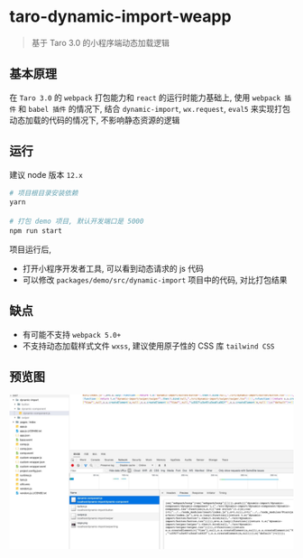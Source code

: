 # taro-dynamic-import-weapp

> 基于 Taro 3.0 的小程序端动态加载逻辑

## 基本原理

在 `Taro 3.0` 的 `webpack` 打包能力和 `react` 的运行时能力基础上, 使用 `webpack 插件` 和 `babel 插件` 的情况下, 结合 `dynamic-import`, `wx.request`, `eval5` 来实现打包动态加载的代码的情况下, 不影响静态资源的逻辑

## 运行

建议 node 版本 `12.x`

```bash
# 项目根目录安装依赖
yarn

# 打包 demo 项目, 默认开发端口是 5000
npm run start
```

项目运行后,

- 打开小程序开发者工具, 可以看到动态请求的 js 代码
- 可以修改 `packages/demo/src/dynamic-import` 项目中的代码, 对比打包结果

## 缺点

- 有可能不支持 `webpack 5.0+`
- 不支持动态加载样式文件 `wxss`, 建议使用原子性的 CSS 库 `tailwind CSS`

## 预览图

![demo](./assets/demo.jpg)
